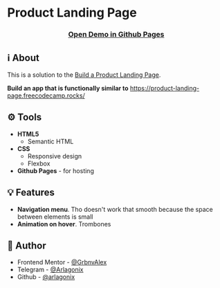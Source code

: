 # Product Landing Page

<h3 align="center">
  <strong>
    <a href="https://arlagonix.github.io/projects/freecodecamp-product-landing-page">Open Demo in Github Pages</a>
  </strong>
</h3>

## ℹ️ About
  
This is a solution to the [Build a Product Landing Page](https://www.freecodecamp.org/learn/2022/responsive-web-design/build-a-product-landing-page-project/build-a-product-landing-page).

**Build an app that is functionally similar to** https://product-landing-page.freecodecamp.rocks/

## ⚙️ Tools

* **HTML5**
  * Semantic HTML
* **CSS**
  * Responsive design
  * Flexbox
* **Github Pages** - for hosting

## 💡 Features

* **Navigation menu**. Tho doesn't work that smooth because the space between elements is small
* **Animation on hover**. Trombones

## 👤 Author

* Frontend Mentor - [@GrbnvAlex](https://www.frontendmentor.io/profile/GrbnvAlex)
* Telegram - [@Arlagonix](https://t.me/Arlagonix)
* Github - [@arlagonix](https://github.com/arlagonix)

